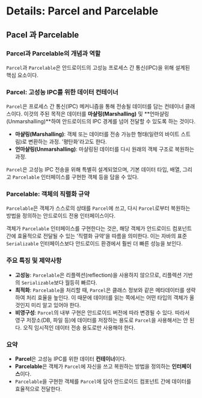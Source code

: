 # Details: Parcel and Parcelable

## Pacel 과 Parcelable

### Parcel과 Parcelable의 개념과 역할

`Parcel`과 `Parcelable`은 안드로이드의 고성능 프로세스 간 통신(IPC)을 위해 설계된 핵심 요소이다.

### Parcel: 고성능 IPC를 위한 데이터 컨테이너

`Parcel`은 프로세스 간 통신(IPC) 메커니즘을 통해 전송될 데이터를 담는 컨테이너 클래스이다. 이것의 주된 목적은 데이터를 **마샬링(Marshalling)** 및 **언마샬링(Unmarshalling)**하여 안드로이드의 IPC 경계를 넘어 전달할 수 있도록 하는 것이다.

* **마샬링(Marshalling)**: 객체 또는 데이터를 전송 가능한 형태(일련의 바이트 스트림)로 변환하는 과정. '평탄화'라고도 한다.
* **언마샬링(Unmarshalling)**: 마샬링된 데이터를 다시 원래의 객체 구조로 복원하는 과정.

`Parcel`은 고성능 IPC 전송을 위해 특별히 설계되었으며, 기본 데이터 타입, 배열, 그리고 `Parcelable` 인터페이스를 구현한 객체 등을 담을 수 있다.


### Parcelable: 객체의 직렬화 규약

`Parcelable`은 객체가 스스로의 상태를 `Parcel`에 쓰고, 다시 `Parcel`로부터 복원하는 방법을 정의하는 안드로이드 전용 인터페이스이다.

객체가 `Parcelable` 인터페이스를 구현한다는 것은, 해당 객체가 안드로이드 컴포넌트 간에 효율적으로 전달될 수 있는 '직렬화 규약'을 따름을 의미한다. 이는 자바의 표준 `Serializable` 인터페이스보다 안드로이드 환경에서 훨씬 더 빠른 성능을 보인다.

### 주요 특징 및 제약사항

* **고성능**: `Parcelable`은 리플렉션(reflection)을 사용하지 않으므로, 리플렉션 기반의 `Serializable`보다 월등히 빠르다.
* **최적화**: `Parcelable`을 처리할 때, `Parcel`은 클래스 정보와 같은 메타데이터를 생략하여 처리 효율을 높인다. 이 때문에 데이터를 읽는 쪽에서는 어떤 타입의 객체가 올 것인지 미리 알고 있어야 한다.
* **비영구성**: `Parcel`의 내부 구현은 안드로이드 버전에 따라 변경될 수 있다. 따라서 영구 저장소(DB, 파일 등)에 데이터를 저장하는 용도로 `Parcel`을 사용해서는 안 된다. 오직 임시적인 데이터 전송 용도로만 사용해야 한다.

### 요약

* **Parcel**은 고성능 IPC를 위한 데이터 **컨테이너**이다.
* **Parcelable**은 객체가 `Parcel`에 자신을 쓰고 복원하는 방법을 정의하는 **인터페이스**이다.
* `Parcelable`을 구현한 객체를 `Parcel`에 담아 안드로이드 컴포넌트 간에 데이터를 효율적으로 전달한다.